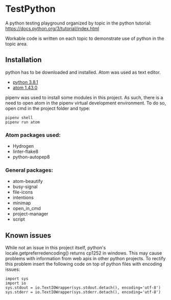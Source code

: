 # TestPython

A python testing playground organized by topic in the python tutorial: https://docs.python.org/3/tutorial/index.html

Workable code is written on each topic to demonstrate use of python in the topic area.

## Installation

python has to be downloaded and installed. Atom was used as text editor.

* [python 3.8.1](https://www.python.org/downloads/)
* [atom 1.43.0](https://atom.io/)

pipenv was used to install some modules in this project. As such, there is a need to open atom in the pipenv virtual development environment. To do so, open cmd in the project folder and type:

```
pipenv shell
pipenv run atom
```

### Atom packages used:

* Hydrogen
* linter-flake8
* python-autopep8

### General packages:

* atom-beautify
* busy-signal
* file-icons
* intentions
* minimap
* open_in_cmd
* project-manager
* script

## Known issues

While not an issue in this project itself, python's locale.getpreferredencoding() returns cp1252 in windows. This may cause problems with information from web apis in other python projects. To rectify this problem insert the following code on top of python files with encoding issues:

```
import sys
import io
sys.stdout = io.TextIOWrapper(sys.stdout.detach(), encoding='utf-8')
sys.stderr = io.TextIOWrapper(sys.stderr.detach(), encoding='utf-8')
```
